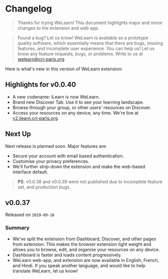 # Changelog

> Thanks for trying WeLearn! This document highlights major and minor changes
> to the extension and web app.

> Found a bug? Let us know! WeLearn is available as a prototype quality software,
> which essentially means that there are bugs, missing features, and incomplete
> user experience. You can help us! Let us know any feature requests, bugs,
> or problems. Write to us at [welearn@cri-paris.org][email].

Here is what's new in this version of WeLearn extension:

## Highlights for v0.0.40

- A new codename: iLearn is now WeLearn.
- Brand new Discover Tab. Use it to see your learning landscape.
- Browse through your group, or other users' resources on Discover.
- Access your resources on any device, any time. We're live at
  [v2.ilearn.cri-paris.org][homepage].

## Next Up

Next release is planned soon. Major features are:

- Secure your account with email based authentication.
- Customise your privacy preferences.
- We'll further strip-down the extension and make the web-based interface
  default.

> **PS**: v0.0.38 and v0.0.39 were not published due to incomplete feature
> set, and production bugs.

## v0.0.37

Released on `2019-09-10`

### Summary
- We've split the extension from Dashboard, Discover, and other pages from
  extension. This makes the browser extension light weight and allows you
  to browse, edit, and organise your resources on any device.
- Dashboard is faster and loads content progressively.
- WeLearn web-app, and extension are now available in English, French, and
  Hindi. If you speak another language, and would like to help translate
  WeLearn, let us know!

[email]: mailto:welearn@cri-paris.org
[homepage]: https://v2.ilearn.cri-paris.org
